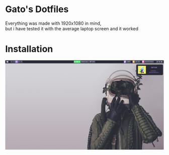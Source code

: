 # Gato's Dotfiles

Everything was made with 1920x1080 in mind,   
but i have tested it with the average laptop screen and it worked

# Installation

<img src="./screenshots/unknown.png" alt="pic1">
